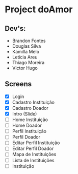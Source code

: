 
# Project doAmor
## Dev's:
- Brandon Fontes
- Douglas Silva
- Kamilla Melo
- Letícia Areu
- Thiago Moreira
- Victor Hugo

## Screens
- [x] Login
- [x] Cadastro Instituição
- [x] Cadastro Doador
- [x] Intro (Slide)
- [ ] Home Instituição
- [ ] Home Doador
- [ ] Perfil Instituição
- [ ] Perfil Doador
- [ ] Editar Perfil Instituição
- [ ] Editar Perfil Doador
- [ ] Mapa de Instituições
- [ ] Lista de Instituições
- [ ] Instituição